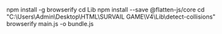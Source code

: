 npm install -g browserify
cd Lib
npm install --save @flatten-js/core
cd "C:\Users\Admin\Desktop\HTML\SURVAIL GAME\V4\Lib\detect-collisions"
browserify main.js -o bundle.js
